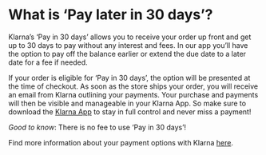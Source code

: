 # What is ‘Pay later in 30 days’?

Klarna’s ‘Pay in 30 days’ allows you to receive your order up front and get up to 30 days to pay without any interest and fees. In our app you’ll have the option to pay off the balance earlier or extend the due date to a later date for a fee if needed.

If your order is eligible for ‘Pay in 30 days’, the option will be presented at the time of checkout. As soon as the store ships your order, you will receive an email from Klarna outlining your payments. Your purchase and payments will then be visible and manageable in your Klarna App. So make sure to download the [Klarna App](https://www.klarna.com/us/klarna-app/) to stay in full control and never miss a payment!

*Good to know*: There is no fee to use ‘Pay in 30 days’!

Find more information about your payment options with Klarna [here](https://www.klarna.com/us/what-is-klarna/).

